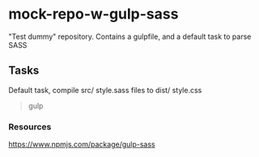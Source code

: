 # mock-repo-w-gulp-sass
"Test dummy" repository. Contains a gulpfile, and a default task to parse SASS

## Tasks

Default task, compile src/ style.sass files to dist/ style.css
> gulp

### Resources
https://www.npmjs.com/package/gulp-sass
